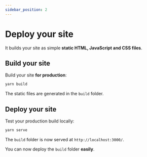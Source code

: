 ```yaml
---
sidebar_position: 2
---
```


# Deploy your site

It builds your site as simple **static HTML, JavaScript and CSS files**.

## Build your site

Build your site **for production**:

```bash
yarn build
```

The static files are generated in the `build` folder.

## Deploy your site

Test your production build locally:

```bash
yarn serve
```

The `build` folder is now served at `http://localhost:3000/`.

You can now deploy the `build` folder **easily**.
